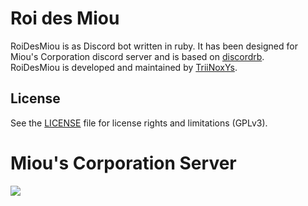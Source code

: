 # Roi des Miou

RoiDesMiou is as Discord bot written in ruby. It has been designed for Miou's Corporation discord server and is based on [discordrb](https://github.com/meew0/discordrb).  
RoiDesMiou is developed and maintained by [TriiNoxYs](http://triinoxys.fr/).  

## License
See the [LICENSE](LICENSE.md) file for license rights and limitations (GPLv3).

# Miou's Corporation Server

[![](https://discordapp.com/api/guilds/423581276973432842/embed.png?style=banner2)](https://discord.gg/MzbSjJm)

